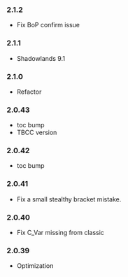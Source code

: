 ### 2.1.2
- Fix BoP confirm issue

### 2.1.1
- Shadowlands 9.1

### 2.1.0
- Refactor

### 2.0.43
- toc bump
- TBCC version

### 2.0.42
- toc bump

### 2.0.41
- Fix a small stealthy bracket mistake.

### 2.0.40
- Fix C_Var missing from classic

### 2.0.39
- Optimization